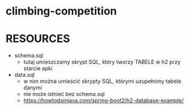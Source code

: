 # climbing-competition
    


# RESOURCES
 * schema.sql
   * tutaj umieszczamy skrypt SQL, który tworzy TABELE w h2 przy starcie apki
 * data.sql
   * w nim można umieścić skrypty SQL, którymi uzupełnimy tabele danymi
   * nie może istnieć bez schema.sql
   * https://howtodoinjava.com/spring-boot2/h2-database-example/
 

   